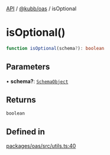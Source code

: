 [API](../../../packages.md) / [@kubb/oas](../index.md) / isOptional

# isOptional()

```ts
function isOptional(schema?): boolean
```

## Parameters

• **schema?**: [`SchemaObject`](../namespaces/OasTypes/type-aliases/SchemaObject.md)

## Returns

`boolean`

## Defined in

[packages/oas/src/utils.ts:40](https://github.com/kubb-project/kubb/blob/ff80665146ae086e044807d0072fda660e72e1fd/packages/oas/src/utils.ts#L40)
